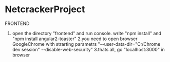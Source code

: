# NetcrackerProject
FRONTEND
1. open the directory "frontend" and run console.
write "npm install" and "npm install angular2-toaster"
2.you need to open browser GoogleChrome with strarting parametrs "--user-data-dir="C:/Chrome dev session" --disable-web-security"
3.thats all, go "localhost:3000" in browser
